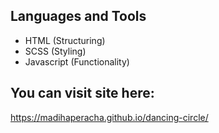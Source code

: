 ## Languages and Tools
* HTML (Structuring)
* SCSS (Styling)
* Javascript (Functionality)
## You can visit site here:
https://madihaperacha.github.io/dancing-circle/
